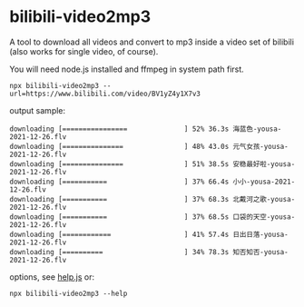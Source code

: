 # bilibili-video2mp3

A tool to download all videos and convert to mp3 inside a video set of bilibili (also works for single video, of course).

You will need node.js installed and ffmpeg in system path first.

```
npx bilibili-video2mp3 --url=https://www.bilibili.com/video/BV1yZ4y1X7v3
```

output sample:

```
downloading [================              ] 52% 36.3s 海蓝色-yousa-2021-12-26.flv
downloading [===============               ] 48% 43.0s 元气女孩-yousa-2021-12-26.flv
downloading [===============               ] 51% 38.5s 安稳最好啦-yousa-2021-12-26.flv
downloading [===========                   ] 37% 66.4s 小小-yousa-2021-12-26.flv
downloading [===========                   ] 37% 68.3s 北戴河之歌-yousa-2021-12-26.flv
downloading [===========                   ] 37% 68.5s 口袋的天空-yousa-2021-12-26.flv
downloading [============                  ] 41% 57.4s 日出日落-yousa-2021-12-26.flv
downloading [==========                    ] 34% 78.3s 知否知否-yousa-2021-12-26.flv
```

options, see [help.js](https://github.com/wxsms/bilibili-video2mp3/blob/master/src/help.js) or:

```
npx bilibili-video2mp3 --help
```
